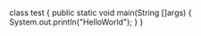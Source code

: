 class test
{
  public static void main(String []args)
  {
    System.out.println("HelloWorld");
  }
}
